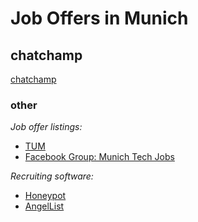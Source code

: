 # Job Offers in Munich

## chatchamp
[chatchamp](https://career.chatchamp.io/)

### other

*Job offer listings:* 
- [TUM](https://db.alumni.tum.de/jobs?language=en)
- [Facebook Group: Munich Tech Jobs](https://www.facebook.com/groups/munich.tech.jobs/about/)

*Recruiting software:*
- [Honeypot](https://www.honeypot.io)
- [AngelList](https://angel.co)

